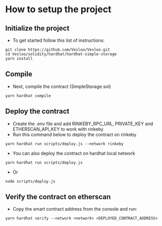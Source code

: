 # How to setup the project

## Initialize the project

-   To get started follow this list of instructions:

```shell
git clone https://github.com/Vesloo/Vesloo.git
cd Vesloo/solidity/hardhat/hardhat-simple-storage
yarn install
```

## Compile

-   Next, compile the contract (SimpleStorage.sol)

```shell
yarn hardhat compile
```

## Deploy the contract

-   Create the .env file and add RINKEBY_RPC_URL, PRIVATE_KEY and ETHERSCAN_API_KEY to work with rinkeby
-   Run this command below to deploy the contract on rinkeby

```shell
yarn hardhat run scripts/deploy.js --network rinkeby
```

-   You can also deploy the contract on hardhat local network

```shell
yarn hardhat run scripts/deploy.js
```

-   Or

```shell
node scripts/deploy.js
```

## Verify the contract on etherscan

-   Copy the smart contract address from the console and run:

```shell
yarn hardhat verify --network <network> <DEPLOYED_CONTRACT_ADDRESS>
```

<!-- yarn hardhat accounts
yarn hardhat compile
yarn hardhat clean
yarn hardhat test
yarn hardhat node
node scripts/sample-script.js
yarn hardhat help -->
